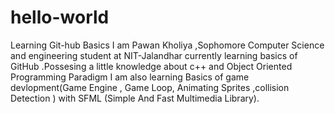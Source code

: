 # hello-world
Learning Git-hub Basics
I am Pawan Kholiya ,Sophomore Computer Science and engineering student at NIT-Jalandhar currently learning basics of GitHub .Possesing a little knowledge about c++ and Object Oriented  Programming Paradigm I am also learning Basics of game devlopment(Game Engine , Game Loop, Animating Sprites ,collision Detection ) with SFML (Simple And Fast Multimedia Library).  
